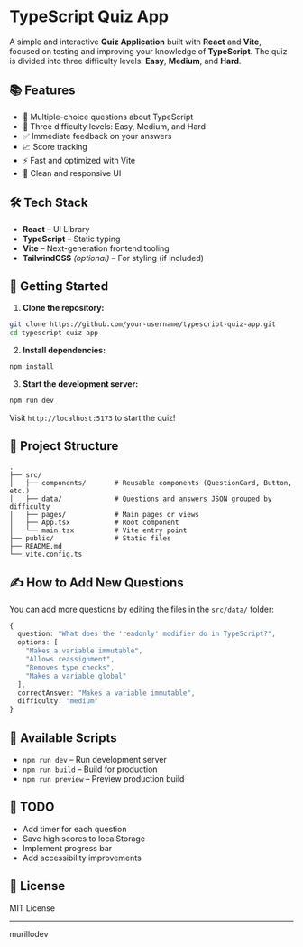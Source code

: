 # TypeScript Quiz App

A simple and interactive **Quiz Application** built with **React** and **Vite**, focused on testing and improving your knowledge of **TypeScript**. The quiz is divided into three difficulty levels: **Easy**, **Medium**, and **Hard**.

## 📚 Features

- 🧠 Multiple-choice questions about TypeScript
- 🎯 Three difficulty levels: Easy, Medium, and Hard
- ✅ Immediate feedback on your answers
- 📈 Score tracking
- ⚡ Fast and optimized with Vite
- 🎨 Clean and responsive UI

## 🛠️ Tech Stack

- **React** – UI Library
- **TypeScript** – Static typing
- **Vite** – Next-generation frontend tooling
- **TailwindCSS** _(optional)_ – For styling (if included)

## 🚀 Getting Started

1. **Clone the repository:**

```bash
git clone https://github.com/your-username/typescript-quiz-app.git
cd typescript-quiz-app
```

2. **Install dependencies:**

```bash
npm install
```

3. **Start the development server:**

```bash
npm run dev
```

Visit `http://localhost:5173` to start the quiz!

## 📁 Project Structure

```
.
├── src/
│   ├── components/       # Reusable components (QuestionCard, Button, etc.)
│   ├── data/             # Questions and answers JSON grouped by difficulty
│   ├── pages/            # Main pages or views
│   ├── App.tsx           # Root component
│   └── main.tsx          # Vite entry point
├── public/               # Static files
├── README.md
└── vite.config.ts
```

## ✍️ How to Add New Questions

You can add more questions by editing the files in the `src/data/` folder:

```ts
{
  question: "What does the 'readonly' modifier do in TypeScript?",
  options: [
    "Makes a variable immutable",
    "Allows reassignment",
    "Removes type checks",
    "Makes a variable global"
  ],
  correctAnswer: "Makes a variable immutable",
  difficulty: "medium"
}
```

## 🧪 Available Scripts

- `npm run dev` – Run development server
- `npm run build` – Build for production
- `npm run preview` – Preview production build

## 📌 TODO

- Add timer for each question
- Save high scores to localStorage
- Implement progress bar
- Add accessibility improvements

## 📄 License

MIT License

---

murillodev
